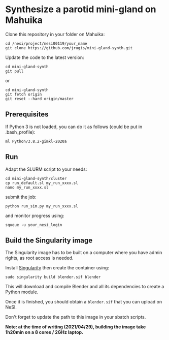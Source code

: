 # Synthesize a parotid mini-gland on Mahuika

Clone this repository in your folder on Mahuika:
```
cd /nesi/project/nesi00119/your_name
git clone https://github.com/jrugis/mini-gland-synth.git
```

Update the code to the latest version:
```
cd mini-gland-synth
git pull
```
or
```
cd mini-gland-synth
git fetch origin
git reset --hard origin/master
```


## Prerequisites

If Python 3 is not loaded, you can do it as follows (could be put in .bash_profile):
```
ml Python/3.8.2-gimkl-2020a
```


## Run

Adapt the SLURM script to your needs:
```
cd mini-gland-synth/cluster
cp run_default.sl my_run_xxxx.sl
nano my_run_xxxx.sl
```
submit the job:
```
python run_sim.py my_run_xxxx.sl
```
and monitor progress using:
```
squeue -u your_nesi_login
```


## Build the Singularity image

The Singularity image has to be built on a computer where you have admin rights, as root access is needed.

Install [Singularity](https://sylabs.io/singularity/) then create the container using:
```
sudo singularity build blender.sif blender
```
This will download and compile Blender and all its dependencies to create a Python module.

Once it is finished, you should obtain a `blender.sif` that you can upload on NeSI.

Don't forget to update the path to this image in your sbatch scripts.

**Note: at the time of writing (2021/04/29), building the image take 1h20min on a 8 cores / 2GHz laptop.**
